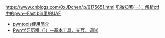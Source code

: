 https://www.cnblogs.com/0xJDchen/p/6175651.html  <a href='https://www.cnblogs.com/0xJDchen/p/6175651.html '>见微知著(一)：解析ctf中的pwn--Fast bin里的UAF</a>

 * <a href='https://blog.csdn.net/qq_29343201/article/details/51337025'>	pwntools使用简介</a>
 * <a href='https://blog.csdn.net/gyhgx/article/details/53439417'>Pwn学习历程（1）--基本工具、交互、调试</a>
<!-- https://blog.csdn.net/h4ck0ne/article/details/50570731 -->
